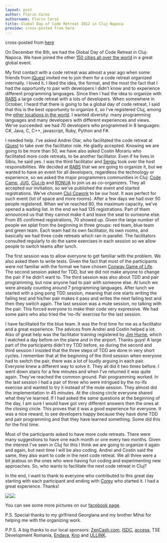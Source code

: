 ```yaml
---
layout: post
author: Florin Coros
authorname: Florin Coros
title: Global Day of Code Retreat 2012 in Cluj-Napoca
preview: cross-posted from here
---
```

cross-posted from [here](http://florincoros.wordpress.com/)

On December the 8th, we had the Global Day of Code Retreat in Cluj-Napoca. We have joined the other [150 cities all over the world](https://maps.google.com/maps/ms?msid=211858429594081017615.0004c84674c62aa900e06&msa=0&ie=UTF8&t=h&ll=38.272689,-7.734375&spn=164.696857,90&z=1&source=embed) in a great global event.

My first contact with a code retreat was almost a year ago when some friends from [iQuest](http://www.iquestgroup.com/) invited me to join them for a code retreat organized internally. I loved it. I liked the idea, the format, and the most the fact that I had the opportunity to pair with developers I didn’t know and to experience different programming languages. Since then I had the idea to organize with [RABS](http://www.rabs.ro/) a large code retreat with a lots of developers. When somewhere in October, I heard that there is going to be a global day of code retreat, I said that this is the best opportunity to organize it, so I’ve registered Cluj, among the [other locations in the world](https://maps.google.com/maps/ms?msid=211858429594081017615.0004c84674c62aa900e06&msa=0&ie=UTF8&t=h&ll=38.272689,-7.734375&spn=164.696857,90&z=1&source=embed). I wanted diversity: many programming languages and many developers with different experiences and views. We’ve succeeded: we had 70 developers who programmed in 8 languages: C#, Java, C, C++, javascript, Ruby, Python and F#.

I needed help. I’ve asked Andrei Olar, who facilitated the code retreat at [iQuest](http://www.iquestgroup.com/) to take over the facilitator role. He gladly accepted. Knowing we are going to be more than 50, we have also asked Costin Morariu who facilitated more code retreats, to be another facilitator. Even if he lives in Sibiu, he said yes. I was the third facilitator and [Sergiu](http://www.sese.ro/) took over the host responsibilities. We decided at [RABS](http://www.rabs.ro/) that we are going to organize it, but we wanted to have an event for all developers, regardless the technology or experience, so we asked the major programmers communities in Cluj: [Code Camp](http://codecamp.ro/), [JUG](http://www.transylvania-jug.org/), [Cluj.rb](http://clujrb.org/) and [RONUA](http://ronua.ro/) to join us as co-organizers. They all accepted our invitation, so we’ve published the event and started registrations. We’ve chosen [Cluj Cowork](http://clujcowork.ro/) to be our host. It was perfect for such event (lot of space and more rooms). After a few days we had over 50 people registered. When we’ve reached 80, the maximum capacity, we’ve opened a waiting list. In the end we had 135 registrations. Part of them announced us that they cannot make it and leave the seat to someone else. From 85 confirmed registrations, 70 showed up. Given the large number of people we splat from the beginning in three groups: red team, blue team and green team. Each team had its own facilitator, its own rooms, and basically we had three code retreats which ran in parallel. The facilitators consulted regularly to do the same exercises in each session so we allow people to switch teams after lunch.

The first session was to allow everyone to get familiar with the problem. We also asked them to write tests. Given the fact that most of the participants were not familiar with the format we have chosen [Conway Game of Life](http://en.wikipedia.org/wiki/Conway's_Game_of_Life). The second session asked for TDD, but we did not make anyone to change the pair if he didn’t want to. The third session was also about TDD and pair programming, but now anyone had to pair with someone else. At lunch we were already counting around 7 programming languages. After lunch we started with a ping pong TDD session, meaning that one starts writing the failing test and his/her pair makes it pass and writes the next failing test and then they switch again. The last session was a mute session, no talking with the pair. This forced everyone to make their code very expressive. We had some pairs who also tried the ‘no-ifs’ exercise for the last session.

I have facilitated for the blue team. It was the first time for me as a facilitator and a great experience. The advices from Andrei and Costin helped a lot. Also of great help was the facilitator training registered by [Jim Hurne](https://twitter.com/jthurne), which I watched a day before on the plane and in the airport. Thanks guys! A large part of the participants didn’t try TDD before, so during the second and third session I insisted that the three steps of TDD are done in very short cycles. I remember that at the beginning of the third session when everyone had to switch the pair, there was a lot of loudly arguing in each pair. Everyone knew a different way to solve it. They all did it two times before. I went down stairs for a few minutes and when I’ve returned it was quite again. They’ve reached the common ground. Pair programming worked. In the last session I had a pair of three who were intrigued by the no-ifs exercise and wanted to try it instead of the mute session. They almost did the implementation in 45 minutes. At the closing circle everyone shared what they’ve learned. If I had asked the same questions at the beginning of the day, I am sure I would have got very different answers then the ones at the closing circle. This proves that it was a good experience for everyone. It was a nice reward, to see developers happy because they have done TDD and pair programming and that they have learned something. Some did this for the first time.

Most of the participants asked to have more code retreats. There were many suggestions to have one each month or one every two months. Given the interest I’ve seen in Cluj for this I think we are going to organize it again and again, but next time I will be also coding. Andrei and Costin said the same, they also want to code in the next code retreat. We all three were a bit jealous on the ones who were having fun coding and experimenting new approaches. So, who wants to facilitate the next code retreat in Cluj?

In the end, I want to thank to everyone who contributed to this great day starting with each participant and ending with [Corey](http://coreyhaines.com/) who started it. I had a great experience. Thanks!

[![](http://api.ning.com:80/files/RS902N06*FugXP8EESILnXNd*8Wc5vPRVuNaestgMNX2JIvj9FRa0Q7b9C8ZeH42VtedMmK*cxqKIcXdLs*cGINDPNsqpfEm/706276_503504826350516_171007085_o.jpg?width=300)](http://api.ning.com:80/files/RS902N06*FugXP8EESILnXNd*8Wc5vPRVuNaestgMNX2JIvj9FRa0Q7b9C8ZeH42VtedMmK*cxqKIcXdLs*cGINDPNsqpfEm/706276_503504826350516_171007085_o.jpg)[![](http://api.ning.com:80/files/0TuyxS6Z67Ji35czQYOYTFZyX35y3z2nOUodEJ6qlpY7rvLsxHTZ1UexZiDbZM9NqecPktqlxMLVIs133zPrFN0I1xuw8FYT/219966_503504859683846_993459086_o.jpg?width=300)](http://api.ning.com:80/files/0TuyxS6Z67Ji35czQYOYTFZyX35y3z2nOUodEJ6qlpY7rvLsxHTZ1UexZiDbZM9NqecPktqlxMLVIs133zPrFN0I1xuw8FYT/219966_503504859683846_993459086_o.jpg)

You can see some more pictures on our [facebook page](http://www.facebook.com/media/set/?set=a.503123126388686.120565.194943400539995&type=3).

P.S. Special thanks to my girlfriend Georgiana and my brother Mihai for helping me with the organizing work.

P.P.S. A big thanks to our local sponsors: [ZenCash.com](http://www.zencash.com/), [ISDC](http://www.isdc.eu/), [accesa](http://www.accesa.eu/), TSE Development Romania, [Endava](http://www.endava.com/), [Kno](http://www.kno.com/) and [ULLINK](http://www.ullink.com/).